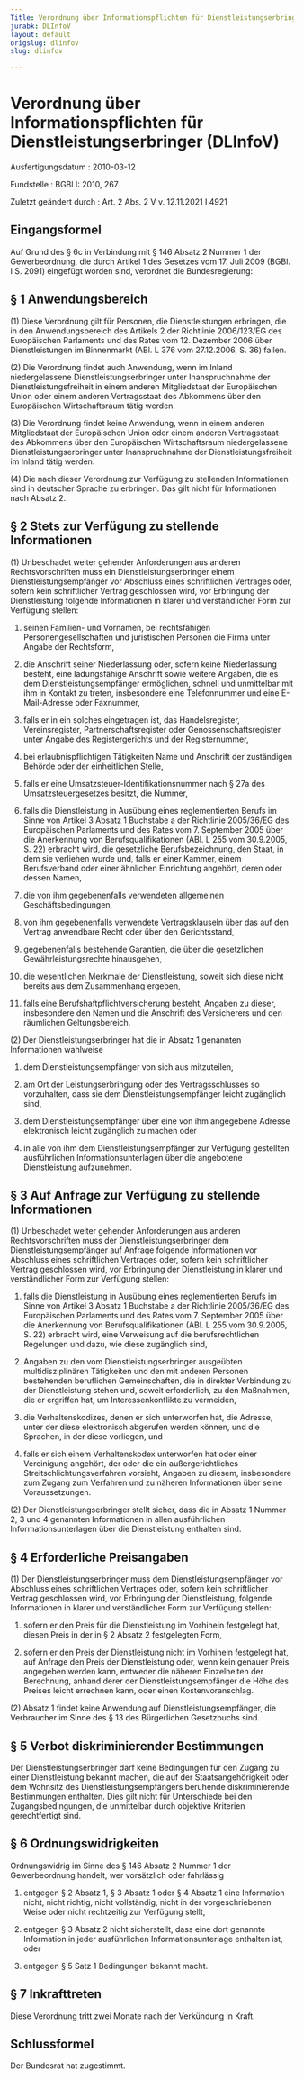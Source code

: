 ```yaml
---
Title: Verordnung über Informationspflichten für Dienstleistungserbringer
jurabk: DLInfoV
layout: default
origslug: dlinfov
slug: dlinfov

---
```


# Verordnung über Informationspflichten für Dienstleistungserbringer (DLInfoV)

Ausfertigungsdatum
:   2010-03-12

Fundstelle
:   BGBl I: 2010, 267

Zuletzt geändert durch
:   Art. 2 Abs. 2 V v. 12.11.2021 I 4921

[^F1_772974_BJNR026700010]:     Diese Verordnung dient der Umsetzung der Richtlinie 2006/123/EG des
    Europäischen Parlaments und des Rates vom 12. Dezember 2006 über
    Dienstleistungen im Binnenmarkt (ABl. L 376 vom 27.12.2006, S. 36).


## Eingangsformel

Auf Grund des § 6c in Verbindung mit § 146 Absatz 2 Nummer 1 der
Gewerbeordnung, die durch Artikel 1 des Gesetzes vom 17. Juli 2009
(BGBl. I S. 2091) eingefügt worden sind, verordnet die
Bundesregierung:


## § 1 Anwendungsbereich

(1) Diese Verordnung gilt für Personen, die Dienstleistungen
erbringen, die in den Anwendungsbereich des Artikels 2 der Richtlinie
2006/123/EG des Europäischen Parlaments und des Rates vom 12. Dezember
2006 über Dienstleistungen im Binnenmarkt (ABl. L 376 vom 27.12.2006,
S. 36) fallen.

(2) Die Verordnung findet auch Anwendung, wenn im Inland
niedergelassene Dienstleistungserbringer unter Inanspruchnahme der
Dienstleistungsfreiheit in einem anderen Mitgliedstaat der
Europäischen Union oder einem anderen Vertragsstaat des Abkommens über
den Europäischen Wirtschaftsraum tätig werden.

(3) Die Verordnung findet keine Anwendung, wenn in einem anderen
Mitgliedstaat der Europäischen Union oder einem anderen Vertragsstaat
des Abkommens über den Europäischen Wirtschaftsraum niedergelassene
Dienstleistungserbringer unter Inanspruchnahme der
Dienstleistungsfreiheit im Inland tätig werden.

(4) Die nach dieser Verordnung zur Verfügung zu stellenden
Informationen sind in deutscher Sprache zu erbringen. Das gilt nicht
für Informationen nach Absatz 2.


## § 2 Stets zur Verfügung zu stellende Informationen

(1) Unbeschadet weiter gehender Anforderungen aus anderen
Rechtsvorschriften muss ein Dienstleistungserbringer einem
Dienstleistungsempfänger vor Abschluss eines schriftlichen Vertrages
oder, sofern kein schriftlicher Vertrag geschlossen wird, vor
Erbringung der Dienstleistung folgende Informationen in klarer und
verständlicher Form zur Verfügung stellen:

1.  seinen Familien- und Vornamen, bei rechtsfähigen
    Personengesellschaften und juristischen Personen die Firma unter
    Angabe der Rechtsform,


2.  die Anschrift seiner Niederlassung oder, sofern keine Niederlassung
    besteht, eine ladungsfähige Anschrift sowie weitere Angaben, die es
    dem Dienstleistungsempfänger ermöglichen, schnell und unmittelbar mit
    ihm in Kontakt zu treten, insbesondere eine Telefonnummer und eine
    E-Mail-Adresse oder Faxnummer,


3.  falls er in ein solches eingetragen ist, das Handelsregister,
    Vereinsregister, Partnerschaftsregister oder Genossenschaftsregister
    unter Angabe des Registergerichts und der Registernummer,


4.  bei erlaubnispflichtigen Tätigkeiten Name und Anschrift der
    zuständigen Behörde oder der einheitlichen Stelle,


5.  falls er eine Umsatzsteuer-Identifikationsnummer nach § 27a des
    Umsatzsteuergesetzes besitzt, die Nummer,


6.  falls die Dienstleistung in Ausübung eines reglementierten Berufs im
    Sinne von Artikel 3 Absatz 1 Buchstabe a der Richtlinie 2005/36/EG des
    Europäischen Parlaments und des Rates vom 7. September 2005 über die
    Anerkennung von Berufsqualifikationen (ABl. L 255 vom 30.9.2005, S.
    22) erbracht wird, die gesetzliche Berufsbezeichnung, den Staat, in
    dem sie verliehen wurde und, falls er einer Kammer, einem
    Berufsverband oder einer ähnlichen Einrichtung angehört, deren oder
    dessen Namen,


7.  die von ihm gegebenenfalls verwendeten allgemeinen
    Geschäftsbedingungen,


8.  von ihm gegebenenfalls verwendete Vertragsklauseln über das auf den
    Vertrag anwendbare Recht oder über den Gerichtsstand,


9.  gegebenenfalls bestehende Garantien, die über die gesetzlichen
    Gewährleistungsrechte hinausgehen,


10. die wesentlichen Merkmale der Dienstleistung, soweit sich diese nicht
    bereits aus dem Zusammenhang ergeben,


11. falls eine Berufshaftpflichtversicherung besteht, Angaben zu dieser,
    insbesondere den Namen und die Anschrift des Versicherers und den
    räumlichen Geltungsbereich.




(2) Der Dienstleistungserbringer hat die in Absatz 1 genannten
Informationen wahlweise

1.  dem Dienstleistungsempfänger von sich aus mitzuteilen,


2.  am Ort der Leistungserbringung oder des Vertragsschlusses so
    vorzuhalten, dass sie dem Dienstleistungsempfänger leicht zugänglich
    sind,


3.  dem Dienstleistungsempfänger über eine von ihm angegebene Adresse
    elektronisch leicht zugänglich zu machen oder


4.  in alle von ihm dem Dienstleistungsempfänger zur Verfügung gestellten
    ausführlichen Informationsunterlagen über die angebotene
    Dienstleistung aufzunehmen.





## § 3 Auf Anfrage zur Verfügung zu stellende Informationen

(1) Unbeschadet weiter gehender Anforderungen aus anderen
Rechtsvorschriften muss der Dienstleistungserbringer dem
Dienstleistungsempfänger auf Anfrage folgende Informationen vor
Abschluss eines schriftlichen Vertrages oder, sofern kein
schriftlicher Vertrag geschlossen wird, vor Erbringung der
Dienstleistung in klarer und verständlicher Form zur Verfügung
stellen:

1.  falls die Dienstleistung in Ausübung eines reglementierten Berufs im
    Sinne von Artikel 3 Absatz 1 Buchstabe a der Richtlinie 2005/36/EG des
    Europäischen Parlaments und des Rates vom 7. September 2005 über die
    Anerkennung von Berufsqualifikationen (ABl. L 255 vom 30.9.2005, S.
    22) erbracht wird, eine Verweisung auf die berufsrechtlichen
    Regelungen und dazu, wie diese zugänglich sind,


2.  Angaben zu den vom Dienstleistungserbringer ausgeübten
    multidisziplinären Tätigkeiten und den mit anderen Personen
    bestehenden beruflichen Gemeinschaften, die in direkter Verbindung zu
    der Dienstleistung stehen und, soweit erforderlich, zu den Maßnahmen,
    die er ergriffen hat, um Interessenkonflikte zu vermeiden,


3.  die Verhaltenskodizes, denen er sich unterworfen hat, die Adresse,
    unter der diese elektronisch abgerufen werden können, und die
    Sprachen, in der diese vorliegen, und


4.  falls er sich einem Verhaltenskodex unterworfen hat oder einer
    Vereinigung angehört, der oder die ein außergerichtliches
    Streitschlichtungsverfahren vorsieht, Angaben zu diesem, insbesondere
    zum Zugang zum Verfahren und zu näheren Informationen über seine
    Voraussetzungen.




(2) Der Dienstleistungserbringer stellt sicher, dass die in Absatz 1
Nummer 2, 3 und 4 genannten Informationen in allen ausführlichen
Informationsunterlagen über die Dienstleistung enthalten sind.


## § 4 Erforderliche Preisangaben

(1) Der Dienstleistungserbringer muss dem Dienstleistungsempfänger vor
Abschluss eines schriftlichen Vertrages oder, sofern kein
schriftlicher Vertrag geschlossen wird, vor Erbringung der
Dienstleistung, folgende Informationen in klarer und verständlicher
Form zur Verfügung stellen:

1.  sofern er den Preis für die Dienstleistung im Vorhinein festgelegt
    hat, diesen Preis in der in § 2 Absatz 2 festgelegten Form,


2.  sofern er den Preis der Dienstleistung nicht im Vorhinein festgelegt
    hat, auf Anfrage den Preis der Dienstleistung oder, wenn kein genauer
    Preis angegeben werden kann, entweder die näheren Einzelheiten der
    Berechnung, anhand derer der Dienstleistungsempfänger die Höhe des
    Preises leicht errechnen kann, oder einen Kostenvoranschlag.




(2) Absatz 1 findet keine Anwendung auf Dienstleistungsempfänger, die
Verbraucher im Sinne des § 13 des Bürgerlichen Gesetzbuchs sind.


## § 5 Verbot diskriminierender Bestimmungen

Der Dienstleistungserbringer darf keine Bedingungen für den Zugang zu
einer Dienstleistung bekannt machen, die auf der Staatsangehörigkeit
oder dem Wohnsitz des Dienstleistungsempfängers beruhende
diskriminierende Bestimmungen enthalten. Dies gilt nicht für
Unterschiede bei den Zugangsbedingungen, die unmittelbar durch
objektive Kriterien gerechtfertigt sind.


## § 6 Ordnungswidrigkeiten

Ordnungswidrig im Sinne des § 146 Absatz 2 Nummer 1 der Gewerbeordnung
handelt, wer vorsätzlich oder fahrlässig

1.  entgegen § 2 Absatz 1, § 3 Absatz 1 oder § 4 Absatz 1 eine Information
    nicht, nicht richtig, nicht vollständig, nicht in der vorgeschriebenen
    Weise oder nicht rechtzeitig zur Verfügung stellt,


2.  entgegen § 3 Absatz 2 nicht sicherstellt, dass eine dort genannte
    Information in jeder ausführlichen Informationsunterlage enthalten
    ist, oder


3.  entgegen § 5 Satz 1 Bedingungen bekannt macht.





## § 7 Inkrafttreten

Diese Verordnung tritt zwei Monate nach der Verkündung in Kraft.


## Schlussformel

Der Bundesrat hat zugestimmt.

